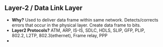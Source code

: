 ## Layer-2 / Data Link Layer
- **Why?** Used to deliver data frame within same network. Detects/corrects errors that occur in the physical layer. Create data frame to bits.
- **Layer2 Protocols?** ATM, ARP, IS-IS, SDLC, HDLS, SLIP, GFP, PLIP, 802.2, L2TP, 802.3(ethernet), Frame relay, PPP
- 
